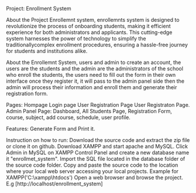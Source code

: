 Project: Enrollment System

About the Project Enrollemnt system, enrollemnts system is designed to revolutionize the process of onboarding students, making it efficient experience for both administrators and applicants. This cutting-edge system harnesses the power of technology to simplify the traditionallycomplex enrollment procedures, ensuring a hassle-free journey for students and institutions alike.

About the Enrollemnt System, users and admin to create an account, the users are the students and the admin are the administrators of the school who enroll the students, the users need to fill out the form in their own interface once they register it, it will pass to the admin panel side then the admin will process their information and enroll them and generate their registration form.

Pages: Hompage Login page User Registration Page User Registraton Page. Admin Panel Page: Dashboard, All Students Page, Registration Form, course, subject, add course, schedule, user profile.

Features: Generate Form and Print it.

Instruction on how to run: Download the source code and extract the zip file or clone it on github. Download XAMPP and start apache and MySQL. Click Admin in MySQL on XAMPP Control Panel and create a new database name it "enrollmet_system". Import the SQL file located in the database folder of the source code folder. Copy and paste the source code to the location where your local web server accessing your local projects. Example for XAMPP('C:\xampp\htdocs') Open a web browser and browse the project. E.g [http://localhost/enrollment_system]
